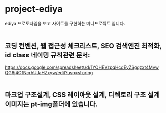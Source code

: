 # project-ediya
ediya 프로토타입을 보고 사이트를 구현하는 미니프로젝트 입니다.
<br><br>
## 코딩 컨벤션, 웹 접근성 체크리스트, SEO 검색엔진 최적화, id class 네이밍 규칙관련 문서: <br>
https://docs.google.com/spreadsheets/d/1YOHEVzpqHcdEyZSgqzxt4MvwQG6j4OfNcrhUJaHZxyw/edit?usp=sharing
<br><br>
## 마크업 구조설계, CSS 레이아웃 설계, 디렉토리 구조 설계 이미지는 pt-img폴더에 있습니다.
